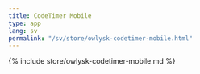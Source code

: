 ```yaml
---
title: CodeTimer Mobile
type: app
lang: sv
permalink: "/sv/store/owlysk-codetimer-mobile.html"
---
```


{% include store/owlysk-codetimer-mobile.md %}
